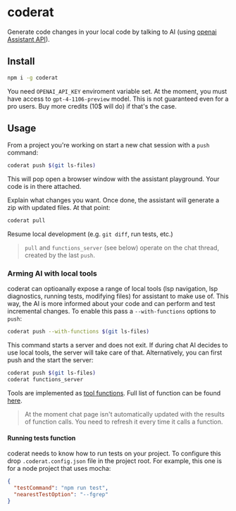 # coderat

Generate code changes in your local code by talking to AI (using [openai Assistant API](https://platform.openai.com/docs/assistants/overview)).

## Install

```sh
npm i -g coderat
```

You need `OPENAI_API_KEY` enviroment variable set. At the moment, you must have access to `gpt-4-1106-preview` model. This is not guaranteed even for a pro users. Buy more credits (10$ will do) if that's the case.

## Usage

From a project you're working on start a new chat session with a `push` command:

```sh
coderat push $(git ls-files)
```

This will pop open a browser window with the assistant playground. Your code is in there attached.

Explain what changes you want. Once done, the assistant will generate a zip with updated files. At that point:

```sh
coderat pull
```

Resume local development (e.g. `git diff`, run tests, etc.)

> `pull` and `functions_server` (see below) operate on the chat thread, created by the last `push`.

### Arming AI with local tools

coderat can optioanally expose a range of local tools (lsp navigation, lsp diagnostics, running tests, modifying files) for assistant to make use of. This way, the AI is more informed about your code and can perform and test incremental changes. To enable this pass a `--with-functions` options to `push`:

```sh
coderat push --with-functions $(git ls-files)
```

This command starts a server and does not exit. If during chat AI decides to use local tools, the server will take care of that.
Alternatively, you can first push and the start the server:

```sh
coderat push $(git ls-files)
coderat functions_server
```

Tools are implemented as [tool functions](https://platform.openai.com/docs/guides/function-calling). Full list of function can be found [here](./lib/functionSchemas.js).

> At the moment chat page isn't automatically updated with the results of function calls. You need to refresh it every time it calls a function.

#### Running tests function

coderat needs to know how to run tests on your project. To configure this drop `.coderat.config.json` file in the project root. For example, this one is for a node project that uses mocha:

```json
{
  "testCommand": "npm run test",
  "nearestTestOption": "--fgrep"
}
```
